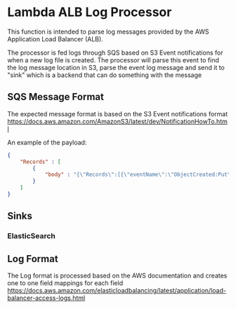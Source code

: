 # Lambda ALB Log Processor

This function is intended to parse log messages provided by the AWS Application Load Balancer (ALB).

The processor is fed logs through SQS based on S3 Event notifications for when a new log file is created. The processor will parse this event to find the log message location in S3, parse the event log message and send it to "sink" which is a backend that can do something with the message

## SQS Message Format

The expected message format is based on the S3 Event notifications format https://docs.aws.amazon.com/AmazonS3/latest/dev/NotificationHowTo.html 

An example of the payload:

```json
{
    "Records" : [
        {
            "body" : "{\"Records\":[{\"eventName\":\"ObjectCreated:Put\",\"s3\":{\"bucket\":{\"name\":\"walksregister-integration-application-stage\"},\"object\":{\"key\":\"logs/794887647097_elasticloadbalancing_ap-southeast-2_app.metering-gosource-elb-api-v1.ed00bada0007c1cb_20190325T1210Z_13.210.33.185_1b2cnuv4.log.gz\"}}}]}"
        }
    ]
}
```

## Sinks

### ElasticSearch

## Log Format

The Log format is processed based on the AWS documentation and creates one to one field mappings for each field
https://docs.aws.amazon.com/elasticloadbalancing/latest/application/load-balancer-access-logs.html
